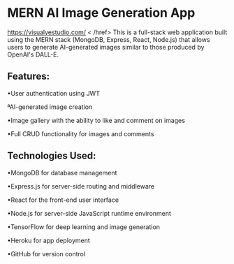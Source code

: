 <h1>MERN AI Image Generation App</h1>

<href>https://visualyestudio.com/ < /href>
This is a full-stack web application built using the MERN stack (MongoDB, Express, React, Node.js) that allows users to generate AI-generated images similar to those produced by OpenAI's DALL-E.

<h2>Features:</h2>

•User authentication using JWT

ªAI-generated image creation

•Image gallery with the ability to like and comment on images

•Full CRUD functionality for images and comments

<h2>Technologies Used: </h2>

•MongoDB for database management

•Express.js for server-side routing and middleware

•React for the front-end user interface

•Node.js for server-side JavaScript runtime environment

•TensorFlow for deep learning and image generation

•Heroku for app deployment

•GitHub for version control
